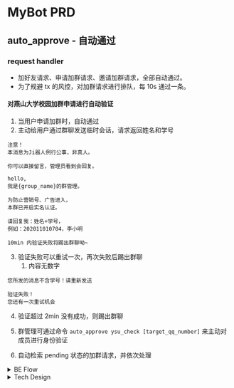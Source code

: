 # MyBot PRD

## auto_approve - 自动通过

### request handler

* 加好友请求、申请加群请求、邀请加群请求，全部自动通过。
* 为了规避 tx 的风控，对加群请求进行排队，每 10s 通过一条。

#### 对燕山大学校园加群申请进行自动验证

1. 当用户申请加群时，自动通过
2. 主动给用户通过群聊发送临时会话，请求返回姓名和学号
```text
注意！
本消息为Ji器人例行公事，非真人。

你可以直接留言，管理员看到会回复。
```
```text
hello,
我是{group_name}的群管理。

为防止营销号、广告进入，
本群已开启实名认证。

请回复我：姓名+学号，
例如：202011010704，李小明

10min 内验证失败将踢出群聊呦~
```
3. 验证失败可以重试一次，再次失败后踢出群聊
   1. 内容无数字
```text
您所发的消息不含学号！请重新发送
```
```text
验证失败！
您还有一次重试机会
```

4. 验证超过 2min 没有成功，则踢出群聊

5. 群管理可通过命令 `auto_approve ysu_check [target_qq_number]` 来主动对成员进行身份验证

6. 自动检索 pending 状态的加群请求，并依次处理


<details><summary>BE Flow</summary>

[syntax refer](https://mermaid-js.github.io/mermaid/#/./sequenceDiagram)

1. 用户输入了正确的姓名和学号
```mermaid
sequenceDiagram
participant Q as QQ client
participant M as Mybot

Q ->> M: request join group with right message 
M ->> M: check DB
alt group no existing QQ bound with this ysu id 
M ->> M: save profile to DB
M ->> Q: approve
else has bound
M ->> Q: reject: MSG_ERR_HAS_BOUND
end
```

2. 用户输入了错误的姓名和学号

```mermaid
sequenceDiagram
participant Q as QQ client
participant M as Mybot

Q -->> M: request join group with wrong message 

M -->> Q: approve
M ->> Q: MSG_NOTI

loop get user info
M -->> Q: MSG_REQUIRE_USER_INFO
Q -->> M: input user info with bad format 
end
Q ->> M: input user info 

alt user reply correnct info
alt no bound with another QQ in the group
M ->> M: save user profile to DB
M ->> Q: MSG_SUCCESS
else bound with another QQ in the group
M ->> Q: MSG_ERR_HAS_BOUND
M -->> Q: kick out of the group
end
else user reply not matched info
M -->> Q: kick out of the group
end
```

</details>

<details><summary>Tech Design</summary>

curl 请求：
```shell
curl -X POST --location "http://202.206.243.8/StuExpbook/AutoCompleteServletSrtp" \
    -H "Content-Type: application/x-www-form-urlencoded" \
    -d "word=2018110&index=4&currentPage=1&sql=stuSql&building=undefined&srtp_teacher_project_num=undefined&planyear=undefined"
```
response:
```xml
<words>
    <word>201811050349-徐梓坤</word>
    <val>201811050349</val>
    <word>201811050348-张薇格</word>
    <val>201811050348</val>
    <word>201811050347-仲洋杰</word>
    <val>201811050347</val>
    <word>201811050346-闫语</word>
    <val>201811050346</val>
    <word>201811050345-戴佳岑</word>
    <val>201811050345</val>
    <word>201811050344-赵妹</word>
    <val>201811050344</val>
    <word>201811050343-柴哲鹏</word>
    <val>201811050343</val>
    <word>201811050388-李亮</word>
    <val>201811050388</val>
    <word>201811050387-马孟娇</word>
    <val>201811050387</val>
    <word>201811050386-韩欢</word>
    <val>201811050386</val>
    <page>&lt;div style="float: right;" &gt;第1/501页&lt;a href="#"
        onclick="pageTo('3','stuSql','undefined','undefined','undefined','4')"&gt; &gt;&gt;&lt;/a&gt;&lt;/div&gt;
    </page>
</words>
```

#### Next step 

今日校园是否允许开发者接入？
通过姓名 + 学号的方式查询该同学是否在本校，最终自动验证通过。

Tech Design:

1. 使用正则从验证消息中获取学号: `(\d+)`
2. 通过学号查询对应学校，查看是否存在该用户
3. 使用 `username in validation_message` 的方式，验证用户是否为本校学生
4. 为防止同一个学号重复被使用，有两条解决方案
   1. 缓存已被使用过的学号，7 天内不允许重复使用
   2. 存到数据库里，并 `unique key (user_id, school_id)`，如果有账号被冒名顶替 / 小号加群，则只能联系 admin 操作 DB 解决。

### message handler

* only handle message having `自动通过` or `auto_approve` prefix
* only allow guys in whitelist or root manager to execute command

#### add manager

syntax:
> (自动通过|auto_approve)(add|监听)[groupid]

add [groupid] to monitor list if provided, else means start global monitor

> (自动通过|auto_approve)(del|取消)[groupid]

delete [groupid] from monitor list if provided, else means stop global monitor
 
> (自动通过|auto_approve)(ls|列表)

show current monitoring group list

> (自动通过|auto_approve)(ls|列表)

</details>










